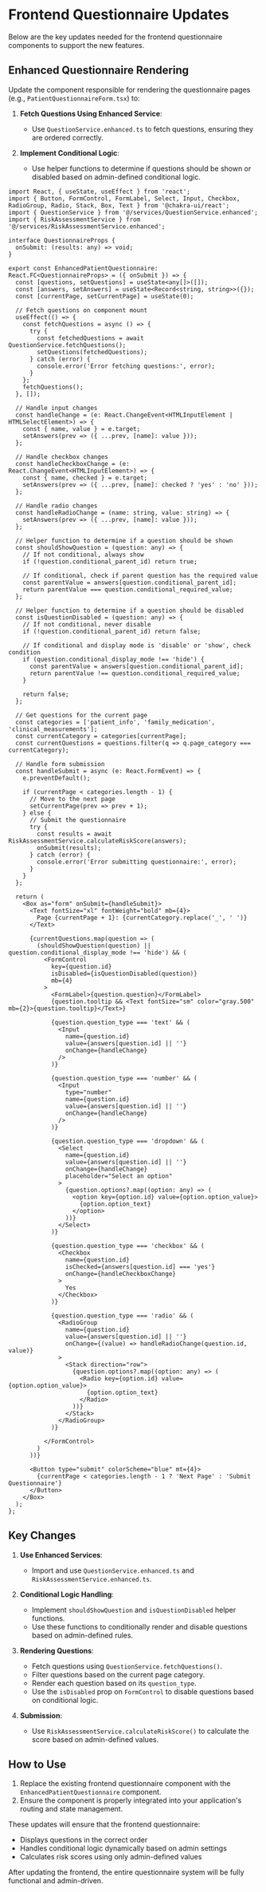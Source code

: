 # Frontend Questionnaire Updates

Below are the key updates needed for the frontend questionnaire components to support the new features.

## Enhanced Questionnaire Rendering

Update the component responsible for rendering the questionnaire pages (e.g., `PatientQuestionnaireForm.tsx`) to:

1. **Fetch Questions Using Enhanced Service**:
   - Use `QuestionService.enhanced.ts` to fetch questions, ensuring they are ordered correctly.

2. **Implement Conditional Logic**:
   - Use helper functions to determine if questions should be shown or disabled based on admin-defined conditional logic.

```tsx
import React, { useState, useEffect } from 'react';
import { Button, FormControl, FormLabel, Select, Input, Checkbox, RadioGroup, Radio, Stack, Box, Text } from '@chakra-ui/react';
import { QuestionService } from '@/services/QuestionService.enhanced';
import { RiskAssessmentService } from '@/services/RiskAssessmentService.enhanced';

interface QuestionnaireProps {
  onSubmit: (results: any) => void;
}

export const EnhancedPatientQuestionnaire: React.FC<QuestionnaireProps> = ({ onSubmit }) => {
  const [questions, setQuestions] = useState<any[]>([]);
  const [answers, setAnswers] = useState<Record<string, string>>({});
  const [currentPage, setCurrentPage] = useState(0);
  
  // Fetch questions on component mount
  useEffect(() => {
    const fetchQuestions = async () => {
      try {
        const fetchedQuestions = await QuestionService.fetchQuestions();
        setQuestions(fetchedQuestions);
      } catch (error) {
        console.error('Error fetching questions:', error);
      }
    };
    fetchQuestions();
  }, []);
  
  // Handle input changes
  const handleChange = (e: React.ChangeEvent<HTMLInputElement | HTMLSelectElement>) => {
    const { name, value } = e.target;
    setAnswers(prev => ({ ...prev, [name]: value }));
  };
  
  // Handle checkbox changes
  const handleCheckboxChange = (e: React.ChangeEvent<HTMLInputElement>) => {
    const { name, checked } = e.target;
    setAnswers(prev => ({ ...prev, [name]: checked ? 'yes' : 'no' }));
  };
  
  // Handle radio changes
  const handleRadioChange = (name: string, value: string) => {
    setAnswers(prev => ({ ...prev, [name]: value }));
  };
  
  // Helper function to determine if a question should be shown
  const shouldShowQuestion = (question: any) => {
    // If not conditional, always show
    if (!question.conditional_parent_id) return true;
    
    // If conditional, check if parent question has the required value
    const parentValue = answers[question.conditional_parent_id];
    return parentValue === question.conditional_required_value;
  };
  
  // Helper function to determine if a question should be disabled
  const isQuestionDisabled = (question: any) => {
    // If not conditional, never disable
    if (!question.conditional_parent_id) return false;
    
    // If conditional and display mode is 'disable' or 'show', check condition
    if (question.conditional_display_mode !== 'hide') {
      const parentValue = answers[question.conditional_parent_id];
      return parentValue !== question.conditional_required_value;
    }
    
    return false;
  };
  
  // Get questions for the current page
  const categories = ['patient_info', 'family_medication', 'clinical_measurements'];
  const currentCategory = categories[currentPage];
  const currentQuestions = questions.filter(q => q.page_category === currentCategory);
  
  // Handle form submission
  const handleSubmit = async (e: React.FormEvent) => {
    e.preventDefault();
    
    if (currentPage < categories.length - 1) {
      // Move to the next page
      setCurrentPage(prev => prev + 1);
    } else {
      // Submit the questionnaire
      try {
        const results = await RiskAssessmentService.calculateRiskScore(answers);
        onSubmit(results);
      } catch (error) {
        console.error('Error submitting questionnaire:', error);
      }
    }
  };
  
  return (
    <Box as="form" onSubmit={handleSubmit}>
      <Text fontSize="xl" fontWeight="bold" mb={4}>
        Page {currentPage + 1}: {currentCategory.replace('_', ' ')}
      </Text>
      
      {currentQuestions.map(question => (
        (shouldShowQuestion(question) || question.conditional_display_mode !== 'hide') && (
          <FormControl 
            key={question.id}
            isDisabled={isQuestionDisabled(question)}
            mb={4}
          >
            <FormLabel>{question.question}</FormLabel>
            {question.tooltip && <Text fontSize="sm" color="gray.500" mb={2}>{question.tooltip}</Text>}
            
            {question.question_type === 'text' && (
              <Input 
                name={question.id} 
                value={answers[question.id] || ''} 
                onChange={handleChange} 
              />
            )}
            
            {question.question_type === 'number' && (
              <Input 
                type="number" 
                name={question.id} 
                value={answers[question.id] || ''} 
                onChange={handleChange} 
              />
            )}
            
            {question.question_type === 'dropdown' && (
              <Select
                name={question.id}
                value={answers[question.id] || ''}
                onChange={handleChange}
                placeholder="Select an option"
              >
                {question.options?.map((option: any) => (
                  <option key={option.id} value={option.option_value}>
                    {option.option_text}
                  </option>
                ))}
              </Select>
            )}
            
            {question.question_type === 'checkbox' && (
              <Checkbox
                name={question.id}
                isChecked={answers[question.id] === 'yes'}
                onChange={handleCheckboxChange}
              >
                Yes
              </Checkbox>
            )}
            
            {question.question_type === 'radio' && (
              <RadioGroup 
                name={question.id} 
                value={answers[question.id] || ''} 
                onChange={(value) => handleRadioChange(question.id, value)}
              >
                <Stack direction="row">
                  {question.options?.map((option: any) => (
                    <Radio key={option.id} value={option.option_value}>
                      {option.option_text}
                    </Radio>
                  ))}
                </Stack>
              </RadioGroup>
            )}
            
          </FormControl>
        )
      ))}
      
      <Button type="submit" colorScheme="blue" mt={4}>
        {currentPage < categories.length - 1 ? 'Next Page' : 'Submit Questionnaire'}
      </Button>
    </Box>
  );
};
```

## Key Changes

1. **Use Enhanced Services**:
   - Import and use `QuestionService.enhanced.ts` and `RiskAssessmentService.enhanced.ts`.

2. **Conditional Logic Handling**:
   - Implement `shouldShowQuestion` and `isQuestionDisabled` helper functions.
   - Use these functions to conditionally render and disable questions based on admin-defined rules.

3. **Rendering Questions**:
   - Fetch questions using `QuestionService.fetchQuestions()`.
   - Filter questions based on the current page category.
   - Render each question based on its `question_type`.
   - Use the `isDisabled` prop on `FormControl` to disable questions based on conditional logic.

4. **Submission**:
   - Use `RiskAssessmentService.calculateRiskScore()` to calculate the score based on admin-defined values.

## How to Use

1. Replace the existing frontend questionnaire component with the `EnhancedPatientQuestionnaire` component.
2. Ensure the component is properly integrated into your application's routing and state management.

These updates will ensure that the frontend questionnaire:
- Displays questions in the correct order
- Handles conditional logic dynamically based on admin settings
- Calculates risk scores using only admin-defined values

After updating the frontend, the entire questionnaire system will be fully functional and admin-driven.